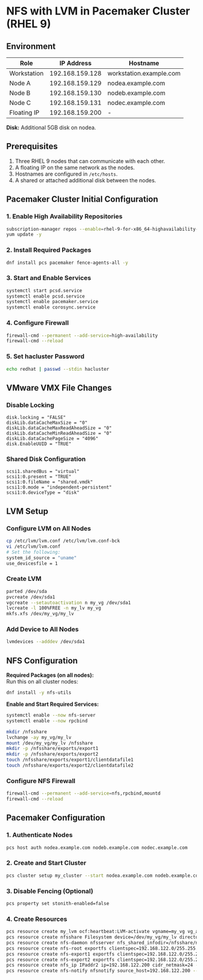 
# NFS with LVM in Pacemaker Cluster (RHEL 9)

## Environment

| Role         | IP Address       | Hostname              |
|--------------|------------------|------------------------|
| Workstation  | 192.168.159.128  | workstation.example.com |
| Node A       | 192.168.159.129  | nodea.example.com       |
| Node B       | 192.168.159.130  | nodeb.example.com       |
| Node C       | 192.168.159.131  | nodec.example.com       |
| Floating IP  | 192.168.159.200  | -                       |

**Disk:** Additional 5GB disk on nodea.

## Prerequisites

1. Three RHEL 9 nodes that can communicate with each other.
2. A floating IP on the same network as the nodes.
3. Hostnames are configured in `/etc/hosts`.
4. A shared or attached additional disk between the nodes.

## Pacemaker Cluster Initial Configuration

### 1. Enable High Availability Repositories

```bash
subscription-manager repos --enable=rhel-9-for-x86_64-highavailability-rpms
yum update -y
```

### 2. Install Required Packages

```bash
dnf install pcs pacemaker fence-agents-all -y
```

### 3. Start and Enable Services

```bash
systemctl start pcsd.service
systemctl enable pcsd.service
systemctl enable pacemaker.service
systemctl enable corosync.service
```

### 4. Configure Firewall

```bash
firewall-cmd --permanent --add-service=high-availability
firewall-cmd --reload
```

### 5. Set hacluster Password

```bash
echo redhat | passwd --stdin hacluster
```

## VMware VMX File Changes

### Disable Locking

```
disk.locking = "FALSE"
diskLib.dataCacheMaxSize = "0"
diskLib.dataCacheMaxReadAheadSize = "0"
diskLib.dataCacheMinReadAheadSize = "0"
diskLib.dataCachePageSize = "4096"
disk.EnableUUID = "TRUE"
```

### Shared Disk Configuration

```
scsi1.sharedBus = "virtual"
scsi1:0.present = "TRUE"
scsi1:0.fileName = "shared.vmdk"
scsi1:0.mode = "independent-persistent"
scsi1:0.deviceType = "disk"
```

## LVM Setup

### Configure LVM on All Nodes

```bash
cp /etc/lvm/lvm.conf /etc/lvm/lvm.conf-bck
vi /etc/lvm/lvm.conf
# Set the following:
system_id_source = "uname"
use_devicesfile = 1
```

### Create LVM

```bash
parted /dev/sda
pvcreate /dev/sda1
vgcreate --setautoactivation n my_vg /dev/sda1
lvcreate -l 100%FREE -n my_lv my_vg
mkfs.xfs /dev/my_vg/my_lv
```

### Add Device to All Nodes

```bash
lvmdevices --adddev /dev/sda1
```

## NFS Configuration

**Required Packages (on all nodes):**  
Run this on all cluster nodes:
```bash
dnf install -y nfs-utils
```

**Enable and Start Required Services:**
```bash
systemctl enable --now nfs-server
systemctl enable --now rpcbind
```

```bash
mkdir /nfsshare
lvchange -ay my_vg/my_lv
mount /dev/my_vg/my_lv /nfsshare
mkdir -p /nfsshare/exports/export1
mkdir -p /nfsshare/exports/export2
touch /nfsshare/exports/export1/clientdatafile1
touch /nfsshare/exports/export2/clientdatafile2
```

### Configure NFS Firewall

```bash
firewall-cmd --permanent --add-service=nfs,rpcbind,mountd
firewall-cmd --reload
```

## Pacemaker Configuration

### 1. Authenticate Nodes

```bash
pcs host auth nodea.example.com nodeb.example.com nodec.example.com
```

### 2. Create and Start Cluster

```bash
pcs cluster setup my_cluster --start nodea.example.com nodeb.example.com nodec.example.com
```

### 3. Disable Fencing (Optional)

```bash
pcs property set stonith-enabled=false
```

### 4. Create Resources

```bash
pcs resource create my_lvm ocf:heartbeat:LVM-activate vgname=my_vg vg_access_mode=system_id --group nfsgroup
pcs resource create nfsshare Filesystem device=/dev/my_vg/my_lv directory=/nfsshare fstype=xfs --group nfsgroup
pcs resource create nfs-daemon nfsserver nfs_shared_infodir=/nfsshare/nfsinfo nfs_no_notify=true --group nfsgroup
pcs resource create nfs-root exportfs clientspec=192.168.122.0/255.255.255.0 options=rw,sync,no_root_squash directory=/nfsshare/exports fsid=0 --group nfsgroup
pcs resource create nfs-export1 exportfs clientspec=192.168.122.0/255.255.255.0 options=rw,sync,no_root_squash directory=/nfsshare/exports/export1 fsid=1 --group nfsgroup
pcs resource create nfs-export2 exportfs clientspec=192.168.122.0/255.255.255.0 options=rw,sync,no_root_squash directory=/nfsshare/exports/export2 fsid=2 --group nfsgroup
pcs resource create nfs_ip IPaddr2 ip=192.168.122.200 cidr_netmask=24 --group nfsgroup
pcs resource create nfs-notify nfsnotify source_host=192.168.122.200 --group nfsgroup
```

